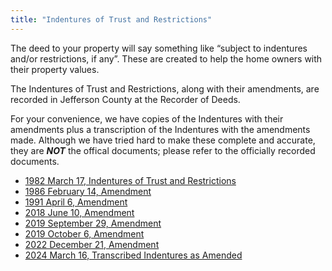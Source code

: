 ```yaml
---
title: "Indentures of Trust and Restrictions"
---
```

The deed to your property will say something like “subject to indentures
and/or restrictions, if any”.  These are created to help the home owners
with their property values.

The Indentures of Trust and Restrictions, along with their amendments,
are recorded in Jefferson County at the Recorder of Deeds.

For your convenience, we have copies of the Indentures with their
amendments plus a transcription of the Indentures with the amendments
made.  Although we have tried hard to make these complete and accurate,
they are ***NOT*** the offical documents; please refer to the officially
recorded documents.

- [1982 March 17, Indentures of Trust and Restrictions](<1982-03-17 Indentures.pdf>)
- [1986 February 14, Amendment](<1986-02-14 Amendment 0168-0264.pdf>)
- [1991 April 6, Amendment](<1991-04-06 Amendment 0490-0093.pdf>)
- [2018 June 10, Amendment](<2018-06-10 Amendment 2018R-017160.pdf>)
- [2019 September 29, Amendment](<2019-09-29 Amendment 2019R-030537.pdf>)
- [2019 October 6, Amendment](<2019-10-06 Amendment 2019R-031383.pdf>)
- [2022 December 21, Amendment](<2022-12-21 Amendment 2022R-039930.pdf>)
- [2024 March 16, Transcribed Indentures as Amended](<2024-03-16 Indentures as Amended.pdf>)
